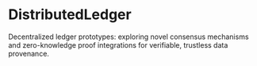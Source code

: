 # DistributedLedger
Decentralized ledger prototypes: exploring novel consensus mechanisms and zero-knowledge proof integrations for verifiable, trustless data provenance.
